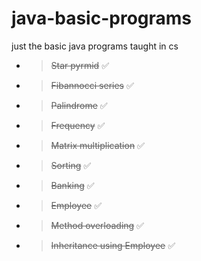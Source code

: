 # java-basic-programs
just the basic java programs taught in cs

- > ~~Star pyrmid~~ ✅
- > ~~Fibannocci series~~ ✅
- > ~~Palindrome~~ ✅
- > ~~Frequency~~ ✅
- > ~~Matrix multiplication~~ ✅
- > ~~Sorting~~ ✅
- > ~~Banking~~ ✅
- > ~~Employee~~ ✅
- > ~~Method overloading~~ ✅
- > ~~Inheritance using Employee~~ ✅


